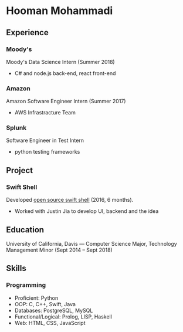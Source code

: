 # Hooman Mohammadi

## Experience

### Moody's

Moody's Data Science Intern (Summer 2018)

- C# and node.js back-end, react front-end

### Amazon

Amazon Software Engineer Intern (Summer 2017)

- AWS Infrastracture Team

### Splunk

Software Engineer in Test Intern 

- python testing frameworks


## Project

### Swift Shell

Developed [open source swift shell](https://github.com/hooman96/SwiftShell) (2016, 6 months).

- Worked with Justin Jia to develop UI, backend and the idea

## Education

University of California, Davis — Computer Science Major, Technology Management Minor (Sept 2014 – Sept 2018)

## Skills

### Programming

- Proficient: Python
- OOP: C, C++, Swift, Java
- Databases: PostgreSQL, MySQL
- Functional/Logical: Prolog, LISP, Haskell
- Web: HTML, CSS, JavaScript

